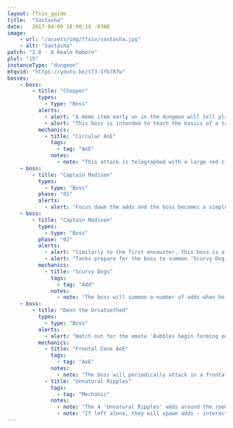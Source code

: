 ```yaml
---
layout: ffxiv_guide
title:  "Sastasha"
date:   2017-04-09 18:00:14 -0300
image:
    - url: "/assets/img/ffxiv/sastasha.jpg"
    - alt: "Sastasha"
patch: "2.0 - A Realm Reborn"
plvl: "15"
instanceType: "dungeon"
mtqvid: "https://youtu.be/tT3-1Yb787w"
bosses:
    - boss:
        - title: "Chopper"
          types:
            - type: "Boss"
          alerts:
            - alert: "A memo item early on in the dungeon will tell players which colour of coral to interact with in order to enter this fight."
            - alert: "This boss is intended to teach the basics of a tank and spank - simply DPS him down."
          mechanics:
            - title: "Circular AoE"
              tags:
                - tag: "AoE"
              notes:
                - note: "This attack is telegraphed with a large red circle."
    - boss:
        - title: "Captain Madison"
          types:
            - type: "Boss"
          phase: "01"
          alerts:
            - alert: "Focus down the adds and the boss becomes a simple tank and spank."
    - boss:
        - title: "Captain Madison"
          types:
            - type: "Boss"
          phase: "02"
          alerts:
            - alert: "Similarly to the first encounter, this boss is a tank and spank."
            - alert: "Tanks prepare for the boss to summon 'Scurvy Dog' adds at the end of the encounter."
          mechanics:
            - title: "Scurvy Dogs"
              tags:
                - tag: "Add"
              notes:
                - note: "The boss will summon a number of adds when he is killed - tanks prepare to pick them up so that DPS can AoE them down."
    - boss:
        - title: "Denn the Orcatoothed"
          types:
            - type: "Boss"
          alerts:
            - alert: "Watch out for the emote 'Bubbles begin forming on the water's surface' - it indicates that the grates around the room are about to spawn adds."
          mechanics:
            - title: "Frontal Cone AoE"
              tags:
                - tag: "AoE"
              notes:
                - note: "The boss will periodically attack in a frontal cone - move out of the telegraph to avoid being hit."
            - title: "Unnatural Ripples"
              tags:
                - tag: "Mechanic"
              notes:
                - note: "The 4 'Unnatural Ripples' adds around the room will periodically begin to bubble."
                - note: "If left alone, they will spawn adds - interact with them when they are bubbling to prevent the spawn."
---
```

